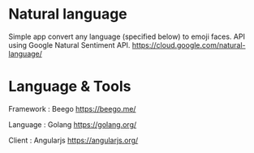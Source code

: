 Natural language 
=============
Simple app convert any language (specified below) to emoji faces.
API using Google Natural Sentiment API.
https://cloud.google.com/natural-language/

Language & Tools
=============
Framework : Beego
https://beego.me/

Language : Golang
https://golang.org/

Client : Angularjs
https://angularjs.org/
